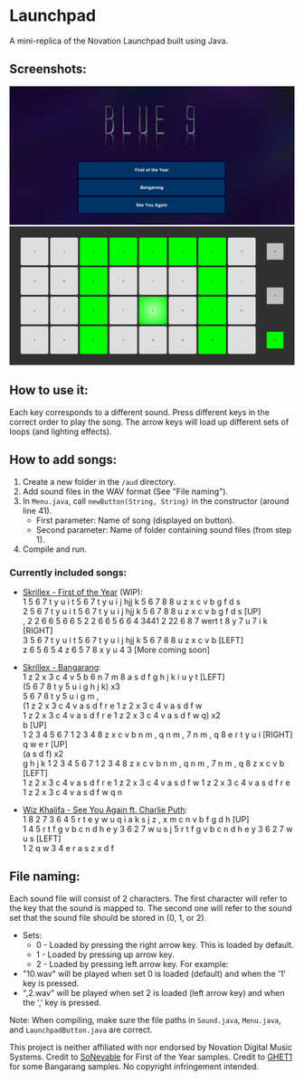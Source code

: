 # Launchpad
A mini-replica of the Novation Launchpad built using Java.

## Screenshots:  
![Menu](https://raw.githubusercontent.com/Blue9/Launchpad/master/screenshots/Menu.png "Launchpad Menu")  
![Launchpad](https://raw.githubusercontent.com/Blue9/Launchpad/master/screenshots/Launchpad.png "Launchpad in action")

## How to use it:  
Each key corresponds to a different sound. Press different keys in the correct order to play the song. The arrow keys will load up different sets of loops (and lighting effects).  

## How to add songs:  
1. Create a new folder in the `/aud` directory.
2. Add sound files in the WAV format (See "File naming").
3. In `Menu.java`, call `newButton(String, String)` in the constructor (around line 41).
    - First parameter: Name of song (displayed on button).
    - Second parameter: Name of folder containing sound files (from step 1).
4. Compile and run.

### Currently included songs:  
- [Skrillex - First of the Year](https://youtu.be/TYYyMu3pzL4) \(WIP\):  
1 5 6 7 t y u i t 5 6 7 t y u i j hjj k 5 6 7 8 8 u z x c v b g f d s  
2 5 6 7 t y u i t 5 6 7 t y u i j hjj k 5 6 7 8 8 u z x c v b g f d s \[UP\]  
, 2 2 6 6 5 6 6 5 2 2 6 6 5 6 6 4 3441 2 22 6 8 7 wert t 8 y 7 u 7 i k \[RIGHT\]  
3 5 6 7 t y u i t 5 6 7 t y u i j hjj k 5 6 7 8 8 u z x c v b \[LEFT\]  
z 6 5 6 5 4 z 6 5 7 8 x y u 4 3 \[More coming soon\]

- [Skrillex - Bangarang](https://youtu.be/cR2XilcGYOo):  
1 z 2 x 3 c 4 v 5 b 6 n 7 m 8 a s d f g h j k i u y t \[LEFT\]  
\(5 6 7 8 t y 5 u i g h j k\) x3  
5 6 7 8 t y 5 u i g m ,  
\(1 z 2 x 3 c 4 v a s d f r e 1 z 2 x 3 c 4 v a s d f w  
1 z 2 x 3 c 4 v a s d f r e 1 z 2 x 3 c 4 v a s d f w q\) x2  
b \[UP\]  
1 2 3 4 5 6 7 1 2 3 4 8 z x c v b n m , q n m , 7 n m , q 8 e r t y u i \[RIGHT\]  
q w e r \[UP\]  
\(a s d f\) x2  
g h j k 1 2 3 4 5 6 7 1 2 3 4 8 z x c v b n m , q n m , 7 n m , q 8 z x c v b \[LEFT\]  
1 z 2 x 3 c 4 v a s d f r e 1 z 2 x 3 c 4 v a s d f w 1 z 2 x 3 c 4 v a s d f r e 1 z 2 x 3 c 4 v a s d f w q n

- [Wiz Khalifa - See You Again ft. Charlie Puth](https://youtu.be/RgKAFK5djSk):  
1 8 2 7 3 6 4 5 r t e y w u q i a k s j z , x m c n v b f g d h \[UP\]  
1 4 5 r t f g v b c n d h e y 3 6 2 7 w u s j 5 r t f g v b c n d h e y 3 6 2 7 w u s \[LEFT\]  
1 2 q w 3 4 e r a s z x d f

## File naming:  
Each sound file will consist of 2 characters. The first character will refer to the key that the sound is mapped to. The second one will refer to the sound set that the sound file should be stored in (0, 1, or 2).
- Sets:
    - 0 - Loaded by pressing the right arrow key. This is loaded by default.
    - 1 - Loaded by pressing up arrow key.
    - 2 - Loaded by pressing left arrow key.
For example:
- "10.wav" will be played when set 0 is loaded (default) and when the '1' key is pressed.
- ",2.wav" will be played when set 2 is loaded (left arrow key) and when the ',' key is pressed.

Note: When compiling, make sure the file paths in `Sound.java`, `Menu.java`, and `LaunchpadButton.java` are correct.

This project is neither affiliated with nor endorsed by Novation Digital Music Systems. Credit to [SoNevable](https://www.youtube.com/user/SoNevable) for First of the Year samples.
Credit to [GHET1](https://www.youtube.com/channel/UCE65SfxnGGkudvPYlfRobCg) for some Bangarang samples. No copyright infringement intended.
